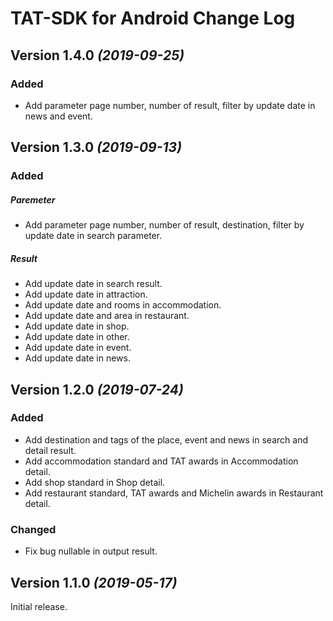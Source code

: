 TAT-SDK for Android Change Log
==========

Version 1.4.0 *(2019-09-25)*
----------------------------

### Added
 - Add parameter page number, number of result, filter by update date in news and event.


Version 1.3.0 *(2019-09-13)*
----------------------------

### Added
##### Paremeter
- Add parameter page number, number of result, destination, filter by update date in search parameter.

##### Result
- Add update date in search result.
- Add update date in attraction.
- Add update date and rooms in accommodation.
- Add update date and area in restaurant.
- Add update date in shop.
- Add update date in other.
- Add update date in event.
- Add update date in news.

Version 1.2.0 *(2019-07-24)*
----------------------------

### Added
- Add destination and tags of the place, event and news in search and detail result.
- Add accommodation standard and TAT awards in Accommodation detail.
- Add shop standard in Shop detail.
- Add restaurant standard, TAT awards and Michelin awards in Restaurant detail.

### Changed
- Fix bug nullable in output result.


Version 1.1.0 *(2019-05-17)*
----------------------------
Initial release.
